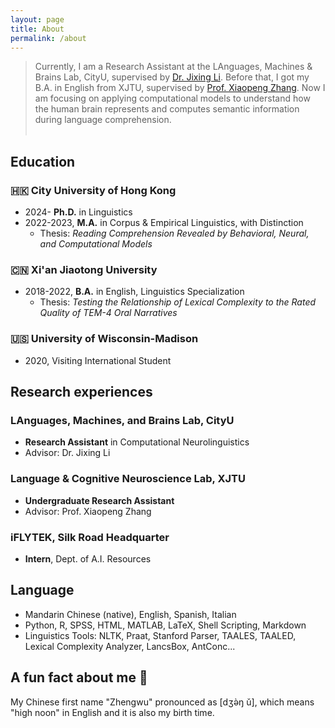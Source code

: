 ```yaml
---
layout: page
title: About
permalink: /about
---
```

> Currently, I am a Research Assistant at the LAnguages, Machines & Brains Lab, CityU, supervised by [Dr. Jixing Li](https://jixing-li.github.io/). Before that, I got my B.A. in English from XJTU, supervised by [Prof. Xiaopeng Zhang](http://gr.xjtu.edu.cn/en/web/zhangxp). Now I am focusing on applying computational models to understand how the human brain represents and computes semantic information during language comprehension.<br><br>

## Education
### 🇭🇰 City University of Hong Kong
- 2024- __Ph.D.__ in Linguistics
- 2022-2023, __M.A.__ in Corpus & Empirical Linguistics, with Distinction
  - Thesis: _Reading Comprehension Revealed by Behavioral, Neural, and Computational Models_
### 🇨🇳 Xi'an Jiaotong University
- 2018-2022, __B.A.__ in English, Linguistics Specialization
  - Thesis: _Testing the Relationship of Lexical Complexity to the Rated Quality of TEM-4 Oral Narratives_
### 🇺🇸 University of Wisconsin-Madison
- 2020, Visiting International Student

## Research experiences
### LAnguages, Machines, and Brains Lab, CityU
- __Research Assistant__ in Computational Neurolinguistics
- Advisor: Dr. Jixing Li
### Language & Cognitive Neuroscience Lab, XJTU
- __Undergraduate Research Assistant__
- Advisor: Prof. Xiaopeng Zhang
### iFLYTEK, Silk Road Headquarter
- __Intern__, Dept. of A.I. Resources

## Language
- Mandarin Chinese (native), English, Spanish, Italian
- Python, R, SPSS, HTML, MATLAB, LaTeX, Shell Scripting, Markdown
- Linguistics Tools: NLTK, Praat, Stanford Parser, TAALES, TAALED, Lexical Complexity Analyzer, LancsBox, AntConc...

## A fun fact about me 🥳
My Chinese first name "Zhengwu" pronounced as [dʒə̀ŋ ǔ], which means "high noon" in English and it is also my birth time.  
